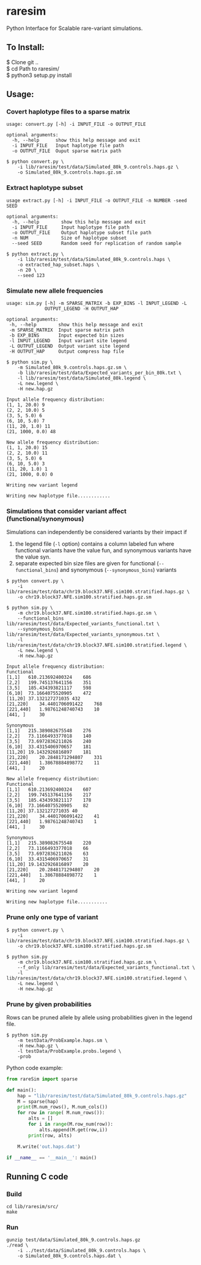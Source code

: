 # raresim
Python Interface for Scalable rare-variant simulations.


## To Install:  
  $ Clone git ..  <br/>
  $ cd Path to raresim/    <br/>
  $ python3 setup.py install <br/>

## Usage:

### Covert haplotype files to a sparse matrix

```
usage: convert.py [-h] -i INPUT_FILE -o OUTPUT_FILE

optional arguments:
  -h, --help      show this help message and exit
  -i INPUT_FILE   Input haplotype file path
  -o OUTPUT_FILE  Ouput sparse matrix path
```

```
$ python convert.py \
    -i lib/raresim/test/data/Simulated_80k_9.controls.haps.gz \
    -o Simulated_80k_9.controls.haps.gz.sm
```

### Extract haplotype subset

```
usage extract.py [-h] -i INPUT_FILE -o OUTPUT_FILE -n NUMBER -seed SEED
  
optional arguments:
  -h, --help        show this help message and exit
  -i INPUT_FILE     Input haplotype file path
  -o OUTPUT_FILE    Output haplotype subset file path
  -n NUM            Size of haplotype subset
  --seed SEED       Random seed for replication of random sample
```

```
$ python extract.py \
    -i lib/raresim/test/data/Simulated_80k_9.controls.haps \
    -o extracted_hap_subset.haps \
    -n 20 \
    --seed 123
```

### Simulate new allele frequencies

```
usage: sim.py [-h] -m SPARSE_MATRIX -b EXP_BINS -l INPUT_LEGEND -L
              OUTPUT_LEGEND -H OUTPUT_HAP

optional arguments:
 -h, --help        show this help message and exit
 -m SPARSE_MATRIX  Input sparse matrix path
 -b EXP_BINS       Input expected bin sizes
 -l INPUT_LEGEND   Input variant site legend
 -L OUTPUT_LEGEND  Output variant site legend
 -H OUTPUT_HAP     Output compress hap file
```

```
$ python sim.py \
    -m Simulated_80k_9.controls.haps.gz.sm \
    -b lib/raresim/test/data/Expected_variants_per_bin_80k.txt \
    -l lib/raresim/test/data/Simulated_80k.legend \
    -L new.legend \
    -H new.hap.gz

Input allele frequency distribution:
(1, 1, 20.0) 9
(2, 2, 10.0) 5
(3, 5, 5.0) 6
(6, 10, 5.0) 7
(11, 20, 1.0) 11
(21, 1000, 0.0) 48

New allele frequency distribution:
(1, 1, 20.0) 15
(2, 2, 10.0) 11
(3, 5, 5.0) 6
(6, 10, 5.0) 3
(11, 20, 1.0) 1
(21, 1000, 0.0) 0

Writing new variant legend

Writing new haplotype file............
```

### Simulations that consider variant affect (functional/synonymous)

Simulations can independently be considered variants by their impact if 
1. the legend file (`-l` option) contains a column labeled fun where functional
variants have the value fun, and synonymous variants have the value syn.
2. separate expected bin size files are given for functional
(`--functional_bins`) and synonymous (`--synonymous_bins`) variants

```
$ python convert.py \
    -i lib/raresim/test/data/chr19.block37.NFE.sim100.stratified.haps.gz \
    -o chr19.block37.NFE.sim100.stratified.haps.gz.sm

$ python sim.py \
    -m chr19.block37.NFE.sim100.stratified.haps.gz.sm \
    --functional_bins lib/raresim/test/data/Expected_variants_functional.txt \
    --synonymous_bins lib/raresim/test/data/Expected_variants_synonymous.txt \
    -l lib/raresim/test/data/chr19.block37.NFE.sim100.stratified.legend \
    -L new.legend \
    -H new.hap.gz

Input allele frequency distribution:
Functional
[1,1]   610.213692400324    686
[2,2]   199.745137641156    351
[3,5]   185.434393821117    598
[6,10]  73.1664075520905    472
[11,20] 37.132127271035 432
[21,220]    34.4401706091422    768
[221,440]   1.98761248740743    10
[441, ]     30

Synonymous
[1,1]   215.389082675548    276
[2,2]   73.1166493377018    140
[3,5]   73.6972836211026    240
[6,10]  33.4315406970657    181
[11,20] 19.1432926816897    181
[21,220]    20.2848171294807    331
[221,440]   1.38678884898772    11
[441, ]     20

New allele frequency distribution:
Functional
[1,1]   610.213692400324    607
[2,2]   199.745137641156    217
[3,5]   185.434393821117    178
[6,10]  73.1664075520905    82
[11,20] 37.132127271035 40
[21,220]    34.4401706091422    41
[221,440]   1.98761248740743    1
[441, ]     30

Synonymous
[1,1]   215.389082675548    220
[2,2]   73.1166493377018    66
[3,5]   73.6972836211026    63
[6,10]  33.4315406970657    31
[11,20] 19.1432926816897    20
[21,220]    20.2848171294807    20
[221,440]   1.38678884898772    1
[441, ]     20

Writing new variant legend

Writing new haplotype file...........
```

### Prune only one type of variant
```
$ python convert.py \
    -i lib/raresim/test/data/chr19.block37.NFE.sim100.stratified.haps.gz \
    -o chr19.block37.NFE.sim100.stratified.haps.gz.sm

$ python sim.py
    -m chr19.block37.NFE.sim100.stratified.haps.gz.sm \
    --f_only lib/raresim/test/data/Expected_variants_functional.txt \
    -l lib/raresim/test/data/chr19.block37.NFE.sim100.stratified.legend \
    -L new.legend \
    -H new.hap.gz
```

### Prune by given probabilities

Rows can be pruned allele by allele using probabilities given in the legend file.

```
$ python sim.py
    -m testData/ProbExample.haps.sm \
    -H new.hap.gz \
    -l testData/ProbExample.probs.legend \
    -prob
```

Python code example: <br/>
```python
from rareSim import sparse

def main():
    hap = "lib/raresim/test/data/Simulated_80k_9.controls.haps.gz"
    M = sparse(hap)
    print(M.num_rows(), M.num_cols())
    for row in range( M.num_rows()):
        alts = []
        for i in range(M.row_num(row)):
            alts.append(M.get(row,i))
        print(row, alts)

    M.write('out.haps.dat')

if __name__ == '__main__': main()
  ```


## Running C code

### Build

```
cd lib/raresim/src/
make
```

### Run

```
gunzip test/data/Simulated_80k_9.controls.haps.gz
./read \
    -i ../test/data/Simulated_80k_9.controls.haps \
    -o Simulated_80k_9.controls.haps.dat \
```
